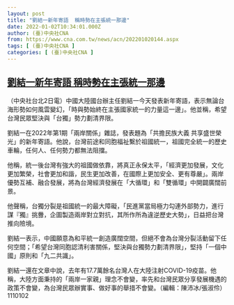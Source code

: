 ```yaml
---
layout: post
title: "劉結一新年寄語  稱時勢在主張統一那邊"
date: 2022-01-02T10:34:01.000Z
author: (臺)中央社CNA
from: https://www.cna.com.tw/news/acn/202201020144.aspx
tags: [ (臺)中央社CNA ]
categories: [ (臺)中央社CNA ]
---
```

<!--1641119641000-->
[劉結一新年寄語  稱時勢在主張統一那邊](https://www.cna.com.tw/news/acn/202201020144.aspx)
------

<div>
<div></div><div><p>（中央社台北2日電）中國大陸國台辦主任劉結一今天發表新年寄語，表示無論台海形勢如何風雲變幻，「時與勢始終在主張國家統一的力量這一邊」。他並稱，希望台灣民眾堅決與「台獨」勢力劃清界限。</p><p>劉結一在2022年第1期「兩岸關係」雜誌，發表題為「共擔民族大義  共享盛世榮光」的新年寄語。他說，台灣前途和同胞福祉繫於祖國統一，祖國完全統一的歷史車輪，任何人、任何勢力都無法阻擋。</p><p>他稱，統一後台灣有強大的祖國做依靠，將真正永保太平，「經濟更加發展，文化更加繁榮，社會更加和諧，民生更加改善，在國際上更加安全、更有尊嚴」。兩岸優勢互補、融合發展，將為台灣經濟發展在「大循環」和「雙循環」中開闢廣闊前景。</p><p>他聲稱，台獨分裂是祖國統一的最大障礙，「民進黨當局極力勾連外部勢力，進行謀『獨』挑釁，企圖製造兩岸對立對抗，其所作所為違逆歷史大勢」，日益把台灣推向險境。</p><p>劉結一表示，中國願意為和平統一創造廣闊空間，但絕不會為台灣分裂活動留下任何空間；「希望台灣同胞認清利害關係，堅決與台獨勢力劃清界限」，堅持「一個中國」原則和「九二共識」。</p><p>劉結一還在文章中說，去年有17.7萬餘名台灣人在大陸注射COVID-19疫苗。他稱，大陸方面秉持的「兩岸一家親」理念不會變，率先和台灣民眾分享發展機遇的政策不會變，為台灣民眾辦實事、做好事的舉措不會變。（編輯：陳沛冰/張淑伶）1110102</p></div>
</div>
